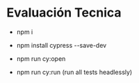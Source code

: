 # Evaluación Tecnica




<ul>
<li><p>npm i</p></li>
<li><p>npm install cypress --save-dev</p></li>
 <li><p>npm run cy:open</p></li>  
 <li><p>npm run cy:run (run all tests headlessly)</p></li>  
</ul>

